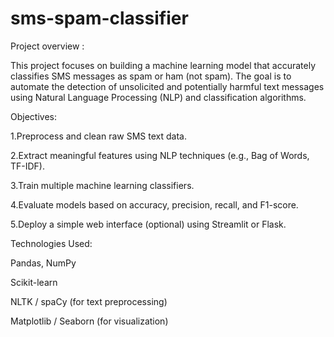 # sms-spam-classifier

Project overview :

This project focuses on building a machine learning model that accurately classifies SMS messages as spam or ham (not spam). The goal is to automate the detection of unsolicited and potentially harmful text messages using Natural Language Processing (NLP) and classification algorithms.

Objectives:

1.Preprocess and clean raw SMS text data.

2.Extract meaningful features using NLP techniques (e.g., Bag of Words, TF-IDF).

3.Train multiple machine learning classifiers.

4.Evaluate models based on accuracy, precision, recall, and F1-score.

5.Deploy a simple web interface (optional) using Streamlit or Flask.

Technologies Used:

Pandas, NumPy

Scikit-learn

NLTK / spaCy (for text preprocessing)

Matplotlib / Seaborn (for visualization)

